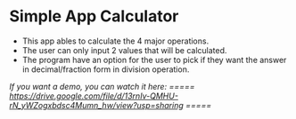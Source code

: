 # Simple App Calculator

- This app ables to calculate the 4 major operations.
- The user can only input 2 values that will be calculated.
- The program have an option for the user to pick if they want the answer in decimal/fraction form in division operation.

*If you want a demo, you can watch it here: ===== https://drive.google.com/file/d/13rnIv-QMHU-rN_yWZogxbdsc4Mumn_hw/view?usp=sharing =====*

